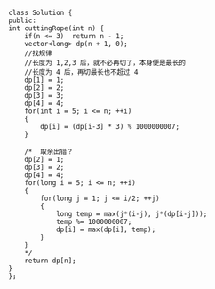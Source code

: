     class Solution {
    public:
    int cuttingRope(int n) {
        if(n <= 3)  return n - 1;
        vector<long> dp(n + 1, 0);
        //找规律
        //长度为 1,2,3 后，就不必再切了，本身便是最长的
        //长度为 4 后，再切最长也不超过 4
        dp[1] = 1;
        dp[2] = 2;
        dp[3] = 3;
        dp[4] = 4;
        for(int i = 5; i <= n; ++i)
        {
            dp[i] = (dp[i-3] * 3) % 1000000007;
        }
        
        /*  取余出错？
        dp[2] = 1;
        dp[3] = 2;
        dp[4] = 4;
        for(long i = 5; i <= n; ++i)
        {
            for(long j = 1; j <= i/2; ++j)
            {
                long temp = max(j*(i-j), j*(dp[i-j]));
                temp %= 1000000007;
                dp[i] = max(dp[i], temp);
            }
        }
        */
        return dp[n];
    }
    };
